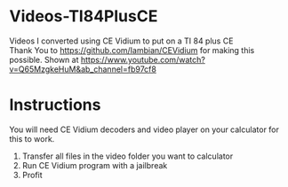 # Videos-TI84PlusCE
Videos I converted using CE Vidium to put on a TI 84 plus CE <br>
Thank You to https://github.com/Iambian/CEVidium for making this possible.
Shown at https://www.youtube.com/watch?v=Q65MzgkeHuM&ab_channel=fb97cf8
# Instructions
You will need CE Vidium decoders and video player on your calculator for this to work.
1. Transfer all files in the video folder you want to calculator
2. Run CE Vidium program with a jailbreak
3. Profit
